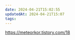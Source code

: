 ```yaml
---
date: 2024-04-21T15:02:55
updatedAt: 2024-04-21T15:07
tags: 
---
```

https://meteorkor.tistory.com/18